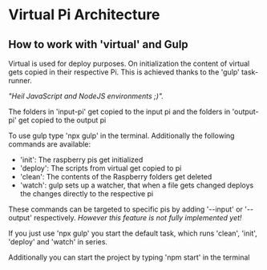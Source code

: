 <h1> Virtual Pi Architecture </h1>
<h2> How to work with 'virtual' and Gulp </h2>
<p> Virtual is used for deploy purposes. On initialization the content of virtual gets copied in their respective Pi.
This is achieved thanks to the 'gulp' task-runner. </p>
<p> <em>"Heil JavaScript and NodeJS environments ;)". </em> </p>
The folders in 'input-pi' get copied to the input pi and the folders in 'output-pi' get copied to the output pi</p>
<p> To use gulp type 'npx gulp' in the terminal.
Additionally the following commands are available: </p>
<ul>
    <li> 'init': The raspberry pis get initialized </li>
    <li> 'deploy': The scripts from virtual get copied to pi </li>
    <li> 'clean': The contents of the Raspberry folders get deleted </li>
    <li> 'watch': gulp sets up a watcher, that when a file gets changed deploys the changes directly to the respective pi </li>
</ul>
<p> These commands can be targeted to specific pis by adding '--input' or '--output' respectively. 
<em> However this feature is not fully implemented yet!</em></p>
<p> If you just use 'npx gulp' you start the default task, which runs 'clean', 'init', 'deploy' and 'watch' in series. </p>
<p> Additionally you can start the project by typing 'npm start' in the terminal </p>